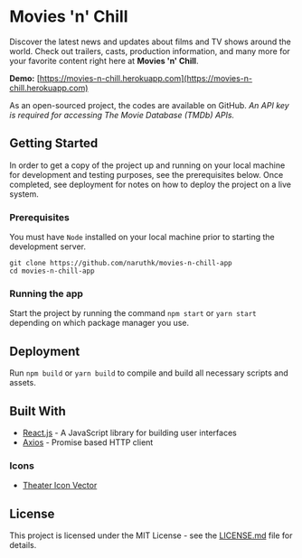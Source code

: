 # Movies 'n' Chill

Discover the latest news and updates about films and TV shows around the world. Check out trailers, casts, production information, and many more for your favorite content right here at **Movies 'n' Chill**.

**Demo:** [https://movies-n-chill.herokuapp.com](https://movies-n-chill.herokuapp.com)

As an open-sourced project, the codes are available on GitHub. *An API key is required for accessing The Movie Database (TMDb) APIs.*

## Getting Started

In order to get a copy of the project up and running on your local machine for development and testing purposes, see the prerequisites below. Once completed, see deployment for notes on how to deploy the project on a live system.

### Prerequisites

You must have `Node` installed on your local machine prior to starting the development server.

```text
git clone https://github.com/naruthk/movies-n-chill-app
cd movies-n-chill-app
```

### Running the app

Start the project by running the command `npm start` or `yarn start` depending on which package manager you use.

## Deployment

Run `npm build` or `yarn build` to compile and build all necessary scripts and assets.

## Built With

* [React.js](https://github.com/facebook/react) - A JavaScript library for building user interfaces
* [Axios](https://github.com/axios/axios) - Promise based HTTP client

### Icons

* [Theater Icon Vector](https://www.freevector.com/free-theatre-icon-vector-24830)

## License

This project is licensed under the MIT License - see the [LICENSE.md](LICENSE.md) file for details.
